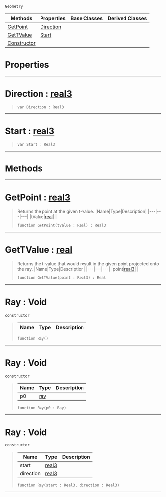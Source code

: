  `Geometry`

|Methods|Properties|Base Classes|Derived Classes|
|---|---|---|---|
|[ GetPoint](ray.md#getpoint-zilch-engine-doc)|[ Direction](ray.md#direction-zilch-engine-do)| | |
|[ GetTValue](ray.md#gettvalue-zilch-engine-do)|[ Start](ray.md#start-zilch-engine-docume)| | |
|[ Constructor](ray.md#ray-void)| | | |


 #  Properties


---  
 #  Direction : [real3](../nada_base_types/real3.md)

> 
> ```TS:Nada
> var Direction : Real3


---  
 #  Start : [real3](../nada_base_types/real3.md)

> 
> ```TS:Nada
> var Start : Real3


---  
 #  Methods


---  
 #  GetPoint : [real3](../nada_base_types/real3.md)

> Returns the point at the given t-value.
> |Name|Type|Description|
> |---|---|---|
> |tValue|[real](../nada_base_types/real.md)| |
> ```TS:Nada
> function GetPoint(tValue : Real) : Real3
> ``` 


---  
 #  GetTValue : [real](../nada_base_types/real.md)

> Returns the t-value that would result in the given point projected onto the ray.
> |Name|Type|Description|
> |---|---|---|
> |point|[real3](../nada_base_types/real3.md)| |
> ```TS:Nada
> function GetTValue(point : Real3) : Real
> ``` 


---  
 #  Ray : Void

 `constructor`

> 
> |Name|Type|Description|
> |---|---|---|
> ```TS:Nada
> function Ray()
> ``` 


---  
 #  Ray : Void

 `constructor`

> 
> |Name|Type|Description|
> |---|---|---|
> |p0|[ray](ray.md)| |
> ```TS:Nada
> function Ray(p0 : Ray)
> ``` 


---  
 #  Ray : Void

 `constructor`

> 
> |Name|Type|Description|
> |---|---|---|
> |start|[real3](../nada_base_types/real3.md)| |
> |direction|[real3](../nada_base_types/real3.md)| |
> ```TS:Nada
> function Ray(start : Real3, direction : Real3)
> ``` 


---  
 

 